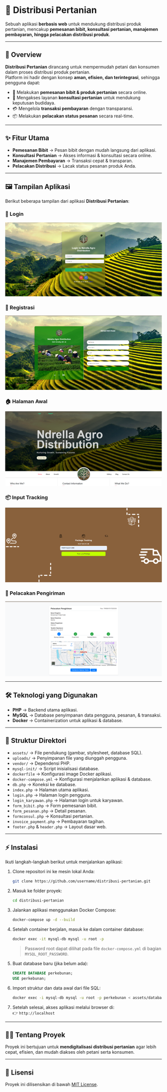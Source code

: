 # 🌱 Distribusi Pertanian

Sebuah aplikasi **berbasis web** untuk mendukung distribusi produk pertanian, mencakup **pemesanan bibit, konsultasi pertanian, manajemen pembayaran, hingga pelacakan distribusi produk**.

---

## 🚀 Overview

**Distribusi Pertanian** dirancang untuk mempermudah petani dan konsumen dalam proses distribusi produk pertanian.  
Platform ini hadir dengan konsep **aman, efisien, dan terintegrasi**, sehingga pengguna dapat:

- 🛒 Melakukan **pemesanan bibit & produk pertanian** secara online.  
- 💬 Mengakses layanan **konsultasi pertanian** untuk mendukung keputusan budidaya.  
- 💳 Mengelola **transaksi pembayaran** dengan transparansi.  
- 📦 Melakukan **pelacakan status pesanan** secara real-time.  

---

## ✨ Fitur Utama

- **Pemesanan Bibit** → Pesan bibit dengan mudah langsung dari aplikasi.  
- **Konsultasi Pertanian** → Akses informasi & konsultasi secara online.  
- **Manajemen Pembayaran** → Transaksi cepat & transparan.  
- **Pelacakan Distribusi** → Lacak status pesanan produk Anda.  

---

## 🖼️ Tampilan Aplikasi

Berikut beberapa tampilan dari aplikasi **Distribusi Pertanian**:

### 🔑 Login
![Login](view/login.png)

### 📝 Registrasi
![Registrasi](view/registrasi.png)

### 🏠 Halaman Awal
![Halaman Awal](view/halamanawal.png)

### 📦 Input Tracking
![Input Tracking](view/input_tracking.png)

### 🚚 Pelacakan Pengiriman
![Pelacakan Pengiriman](view/Pelacakan_pengiriman.png)

---

## 🛠️ Teknologi yang Digunakan

- **PHP** → Backend utama aplikasi.  
- **MySQL** → Database penyimpanan data pengguna, pesanan, & transaksi.  
- **Docker** → Containerization untuk aplikasi & database.  

---

## 📂 Struktur Direktori

- `assets/` → File pendukung (gambar, stylesheet, database SQL).  
- `uploads/` → Penyimpanan file yang diunggah pengguna.  
- `vendor/` → Dependensi PHP.  
- `mysql-init/` → Script inisialisasi database.  
- `dockerfile` → Konfigurasi image Docker aplikasi.  
- `docker-compose.yml` → Konfigurasi menjalankan aplikasi & database.  
- `db.php` → Koneksi ke database.  
- `index.php` → Halaman utama aplikasi.  
- `login.php` → Halaman login pengguna.  
- `login_karyawan.php` → Halaman login untuk karyawan.  
- `form_bibit.php` → Form pemesanan bibit.  
- `form_pesanan.php` → Detail pesanan.  
- `formconsul.php` → Konsultasi pertanian.  
- `invoice_payment.php` → Pembayaran tagihan.  
- `footer.php` & `header.php` → Layout dasar web.  

---

## ⚡ Instalasi

Ikuti langkah-langkah berikut untuk menjalankan aplikasi:

1. Clone repositori ini ke mesin lokal Anda:
   ```bash
   git clone https://github.com/username/distribusi-pertanian.git
   ```
2. Masuk ke folder proyek:
   ```bash
   cd distribusi-pertanian
   ```
3. Jalankan aplikasi menggunakan Docker Compose:
   ```bash
   docker-compose up -d --build
   ```
4. Setelah container berjalan, masuk ke dalam container database:
   ```bash
   docker exec -it mysql-db mysql -u root -p
   ```
   > Password root dapat dilihat pada file `docker-compose.yml` di bagian `MYSQL_ROOT_PASSWORD`.

5. Buat database baru (jika belum ada):
   ```sql
   CREATE DATABASE perkebunan;
   USE perkebunan;
   ```
6. Import struktur dan data awal dari file SQL:
   ```bash
   docker exec -i mysql-db mysql -u root -p perkebunan < assets/database/perkebunan.sql
   ```
7. Setelah selesai, akses aplikasi melalui browser di:  
   👉 `http://localhost`

---

## 👨‍🌾 Tentang Proyek

Proyek ini bertujuan untuk **mendigitalisasi distribusi pertanian** agar lebih cepat, efisien, dan mudah diakses oleh petani serta konsumen.  

---

## 📜 Lisensi

Proyek ini dilisensikan di bawah [MIT License](LICENSE).  

